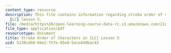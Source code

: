 ```yaml
---
content_type: resource
description: This file contains information regarding stroke order of characters in
  [LC] lesson 5.
file: /media/https%3A/open-learning-course-data-rc.s3.amazonaws.com/21g-107-chinese-i-streamlined-fall-2014/5130cdb094e2f57e95e05ace449bac43_MIT21G_107F14_Chars5_SO.pdf
file_type: application/pdf
resourcetype: Document
title: Stroke Order of Characters in [LC] Lesson 5
uid: 5130cdb0-94e2-f57e-95e0-5ace449bac43
---
```

